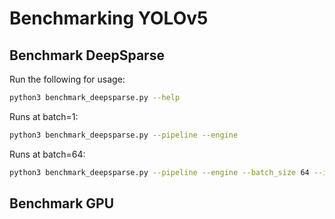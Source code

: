 # Benchmarking YOLOv5

## Benchmark DeepSparse

Run the following for usage:

```bash
python3 benchmark_deepsparse.py --help
```

Runs at batch=1:
```bash
python3 benchmark_deepsparse.py --pipeline --engine
```

Runs at batch=64:
```bash
python3 benchmark_deepsparse.py --pipeline --engine --batch_size 64 --iterations 5
```

## Benchmark GPU
